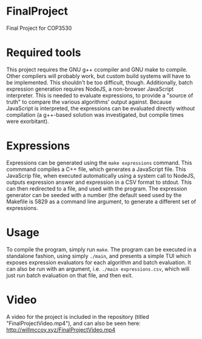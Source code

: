 # FinalProject
Final Project for COP3530

# Required tools
This project requires the GNU g++ ccompiler and GNU make to compile. Other compilers will probably work, but custom build systems will have to be implemented. This shouldn't be too difficult, though.
Additionally, batch expression generation requires NodeJS, a non-browser JavaScript interpreter. This is needed to evaluate expressions, to provide a "source of truth" to compare the various algorithms' output against. Because JavaScript is interpreted, the expressions can be evaluated directly without compilation (a g++-based solution was investigated, but compile times were exorbitant).

# Expressions
Expressions can be generated using the `make expressions` command. This commmand compiles a C++ file, which generates a JavaScript file. This JavaScrip file, when executed automatically using a system call to NodeJS, outputs expression answer and expression in a CSV format to stdout. This can then redirected to a file, and used with the program. The expression generator can be seeded with a number (the default seed used by the Makefile is 5829 as a command line argument, to generate a different set of expressions.

# Usage
To compile the program, simply run `make`. The program can be executed in a standalone fashion, using simply `./main`, and presents a simple TUI which exposes expression evaluators for each algorithm and batch evaluation. It can also be run with an argument, i.e. `./main expressions.csv`, which will just run batch evaluation on that file, and then exit.

# Video
A video for the project is included in the repository (titled "FinalProjectVideo.mp4"), and can also be seen here:
http://willmccoy.xyz/FinalProjectVideo.mp4
